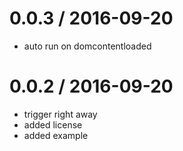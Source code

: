
0.0.3 / 2016-09-20
==================

  * auto run on domcontentloaded

0.0.2 / 2016-09-20
==================

  * trigger right away
  * added license
  * added example
